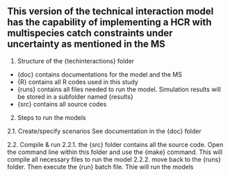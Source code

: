 ## This version of the technical interaction model has the capability of implementing a HCR with multispecies catch constraints under uncertainty as mentioned in the MS

1. Structure of the {techinteractions} folder
- {doc} contains documentations for the model and the MS
- {R} contains all R codes used in this study
- {runs} contains all files needed to run the model. Simulation results will be stored in a subfolder named {results}
- {src} contains all source codes

2. Steps to run the models

2.1. Create/specify scenarios
See documentation in the {doc} folder

2.2. Compile & run
2.2.1. the {src} folder contains all the source code. Open the command line within this folder and use the {make} command. This will compile all necessary files to run the model
2.2.2. move back to the {runs} folder. Then execute the {run} batch file. Thie will run the models
